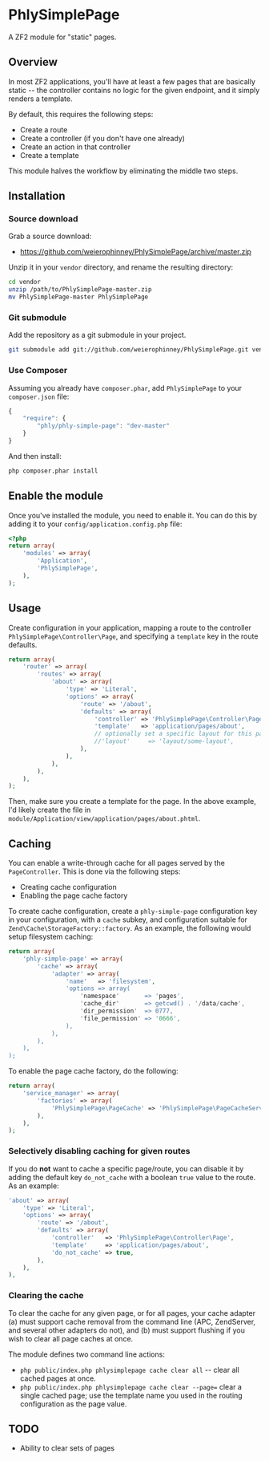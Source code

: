 # PhlySimplePage

A ZF2 module for "static" pages.

## Overview

In most ZF2 applications, you'll have at least a few pages that are basically
static -- the controller contains no logic for the given endpoint, and it 
simply renders a template.

By default, this requires the following steps:

- Create a route
- Create a controller (if you don't have one already)
- Create an action in that controller
- Create a template

This module halves the workflow by eliminating the middle two steps.

## Installation

### Source download

Grab a source download:

- https://github.com/weierophinney/PhlySimplePage/archive/master.zip

Unzip it in your `vendor` directory, and rename the resulting directory:

```sh
cd vendor
unzip /path/to/PhlySimplePage-master.zip
mv PhlySimplePage-master PhlySimplePage
```

### Git submodule

Add the repository as a git submodule in your project.

```sh
git submodule add git://github.com/weierophinney/PhlySimplePage.git vendor/PhlySimplePage
```

### Use Composer

Assuming you already have `composer.phar`, add `PhlySimplePage` to your
`composer.json` file:

```js
{
    "require": {
        "phly/phly-simple-page": "dev-master"
    }
}
```

And then install:

```sh
php composer.phar install
```

## Enable the module

Once you've installed the module, you need to enable it. You can do this by 
adding it to your `config/application.config.php` file:

```php
<?php
return array(
    'modules' => array(
        'Application',
        'PhlySimplePage',
    ),
);
```

## Usage

Create configuration in your application, mapping a route to the controller
`PhlySimplePage\Controller\Page`, and specifying a `template` key in the route
defaults.

```php
return array(
    'router' => array(
        'routes' => array(
            'about' => array(
                'type' => 'Literal',
                'options' => array(
                    'route' => '/about',
                    'defaults' => array(
                        'controller' => 'PhlySimplePage\Controller\Page',
                        'template'   => 'application/pages/about',
                        // optionally set a specific layout for this page
                        //'layout'     => 'layout/some-layout',
                    ),
                ),
            ),
        ),
    ),
);
```

Then, make sure you create a template for the page. In the above example, I'd 
likely create the file in `module/Application/view/application/pages/about.phtml`.

## Caching

You can enable a write-through cache for all pages served by the
`PageController`. This is done via the following steps:

- Creating cache configuration
- Enabling the page cache factory

To create cache configuration, create a `phly-simple-page` configuration key in
your configuration, with a `cache` subkey, and configuration suitable for
`Zend\Cache\StorageFactory::factory`. As an example, the following would setup
filesystem caching:

```php
return array(
    'phly-simple-page' => array(
        'cache' => array(
            'adapter' => array(
                'name'   => 'filesystem',
                'options => array(
                    'namespace'       => 'pages',
                    'cache_dir'       => getcwd() . '/data/cache',
                    'dir_permission'  => 0777,
                    'file_permission' => '0666',
                ),
            ),
        ),
    ),
);
```

To enable the page cache factory, do the following:

```php
return array(
    'service_manager' => array(
        'factories' => array(
            'PhlySimplePage\PageCache' => 'PhlySimplePage\PageCacheService',
        ),
    ),
);
```

### Selectively disabling caching for given routes

If you do **not** want to cache a specific page/route, you can disable it by
adding the default key `do_not_cache` with a boolean `true` value to the route.
As an example:

```php
'about' => array(
    'type' => 'Literal',
    'options' => array(
        'route' => '/about',
        'defaults' => array(
            'controller'   => 'PhlySimplePage\Controller\Page',
            'template'     => 'application/pages/about',
            'do_not_cache' => true,
        ),
    ),
),
```

### Clearing the cache

To clear the cache for any given page, or for all pages, your cache adapter (a)
must support cache removal from the command line (APC, ZendServer, and several
other adapters do not), and (b) must support flushing if you wish to clear all
page caches at once.

The module defines two command line actions:

- `php public/index.php phlysimplepage cache clear all` -- clear all cached
  pages at once.
- `php public/index.php phlysimplepage cache clear --page=` clear a single
  cached page; use the template name you used in the routing configuration as
  the page value.

## TODO

- Ability to clear sets of pages
